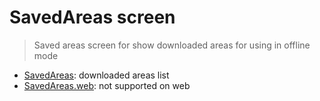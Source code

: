 # SavedAreas screen

> Saved areas screen for show downloaded areas for using in offline mode

- [SavedAreas](./SavedAreas.tsx): downloaded areas list
- [SavedAreas.web](./SavedAreas.web.tsx): not supported on web
